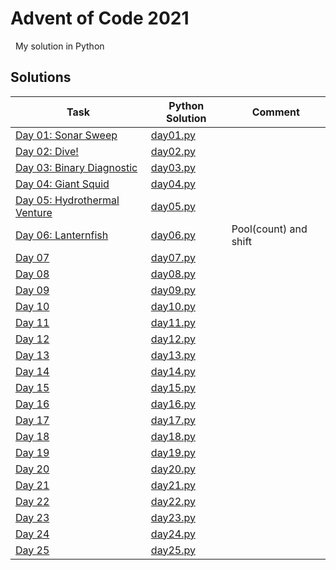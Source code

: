 # Advent of Code 2021

&nbsp;
My solution in Python

## Solutions


Task                                                              | Python Solution             | Comment
---                                                               | ---                         | ---
[Day 01: Sonar Sweep](http://adventofcode.com/2021/day/1)         | [day01.py](aoc_01.py) | 
[Day 02: Dive!](http://adventofcode.com/2021/day/2)               | [day02.py](aoc_02.py) | 
[Day 03: Binary Diagnostic](http://adventofcode.com/2021/day/3)   | [day03.py](aoc_03.py) | 
[Day 04: Giant Squid](http://adventofcode.com/2021/day/4)         | [day04.py](aoc_04.py) | 
[Day 05: Hydrothermal Venture](http://adventofcode.com/2021/day/5)| [day05.py](aoc_05.py) | 
[Day 06: Lanternfish](http://adventofcode.com/2021/day/6)         | [day06.py](aoc_06.py) | Pool(count) and shift
[Day 07](http://adventofcode.com/2021/day/7)                      | [day07.py](python/day07.py) |
[Day 08](http://adventofcode.com/2021/day/8)                      | [day08.py](python/day08.py) |
[Day 09](http://adventofcode.com/2021/day/9)                      | [day09.py](python/day09.py) |
[Day 10](http://adventofcode.com/2021/day/10)                     | [day10.py](python/day10.py) |
[Day 11](http://adventofcode.com/2021/day/11)                     | [day11.py](python/day11.py) |
[Day 12](http://adventofcode.com/2021/day/12)                     | [day12.py](python/day12.py) |
[Day 13](http://adventofcode.com/2021/day/13)                     | [day13.py](python/day13.py) |
[Day 14](http://adventofcode.com/2021/day/14)                     | [day14.py](python/day14.py) |
[Day 15](http://adventofcode.com/2021/day/15)                     | [day15.py](python/day15.py) |
[Day 16](http://adventofcode.com/2021/day/16)                     | [day16.py](python/day16.py) |
[Day 17](http://adventofcode.com/2021/day/17)                     | [day17.py](python/day17.py) |
[Day 18](http://adventofcode.com/2021/day/18)                     | [day18.py](python/day18.py) |
[Day 19](http://adventofcode.com/2021/day/19)                     | [day19.py](python/day19.py) |
[Day 20](http://adventofcode.com/2021/day/20)                     | [day20.py](python/day20.py) |
[Day 21](http://adventofcode.com/2021/day/21)                     | [day21.py](python/day21.py) |
[Day 22](http://adventofcode.com/2021/day/22)                     | [day22.py](python/day22.py) |
[Day 23](http://adventofcode.com/2021/day/23)                     | [day23.py](python/day23.py) |
[Day 24](http://adventofcode.com/2021/day/24)                     | [day24.py](python/day24.py) |
[Day 25](http://adventofcode.com/2021/day/25)                     | [day25.py](python/day25.py) |